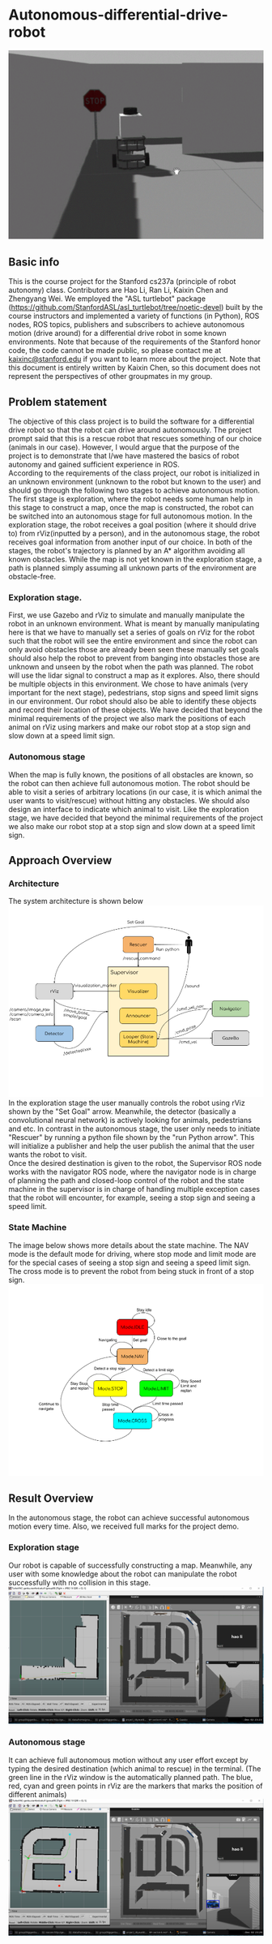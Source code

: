 # Autonomous-differential-drive-robot
![](https://github.com/KaiXin-Chen/Autonomous-differential-drive-robot/blob/main/StopSign.png)
## Basic info
This is the course project for the Stanford cs237a (principle of robot autonomy) class. Contributors are Hao Li, Ran Li, Kaixin Chen and Zhengyang Wei. We employed the "ASL turtlebot" package (https://github.com/StanfordASL/asl_turtlebot/tree/noetic-devel) built by the course instructors and implemented a variety of functions (in Python), ROS nodes, ROS topics, publishers and subscribers to achieve autonomous motion (drive around) for a differential drive robot in some known environments. Note that because of the requirements of the Stanford honor code, the code cannot be made public, so please contact me at kaixinc@stanford.edu if you want to learn more about the project. Note that this document is entirely written by Kaixin Chen, so this document does not represent the perspectives of other groupmates in my group.
## Problem statement
The objective of this class project is to build the software for a differential drive robot so that the robot can drive around autonomously. The project prompt said that this is a rescue robot that rescues something of our choice (animals in our case). However, I would argue that the purpose of the project is to demonstrate that I/we have mastered the basics of robot autonomy and gained sufficient experience in ROS. 
<br>According to the requirements of the class project, our robot is initialized in an unknown environment (unknown to the robot but known to the user) and should go through the following two stages to achieve autonomous motion. The first stage is exploration, where the robot needs some human help in this stage to construct a map, once the map is constructed, the robot can be switched into an autonomous stage for full autonomous motion.  In the exploration stage, the robot receives a goal position (where it should drive to) from rViz(inputted by a person), and in the autonomous stage, the robot receives goal information from another input of our choice. In both of the stages, the robot's trajectory is planned by an A* algorithm avoiding all known obstacles. While the map is not yet known in the exploration stage, a path is planned simply assuming all unknown parts of the environment are obstacle-free.
### Exploration stage.
First, we use Gazebo and rViz to simulate and manually manipulate the robot in an unknown environment. What is meant by manually manipulating here is that we have to manually set a series of goals on rViz for the robot such that the robot will see the entire environment and since the robot can only avoid obstacles those are already been seen these manually set goals should also help the robot to prevent from banging into obstacles those are unknown and unseen by the robot when the path was planned. The robot will use the lidar signal to construct a map as it explores. Also, there should be multiple objects in this environment. We chose to have animals (very important for the next stage), pedestrians, stop signs and speed limit signs in our environment. Our robot should also be able to identify these objects and record their location of these objects. We have decided that beyond the minimal requirements of the project we also mark the positions of each animal on rViz using markers and make our robot stop at a stop sign and slow down at a speed limit sign.
### Autonomous stage     
When the map is fully known, the positions of all obstacles are known, so the robot can then achieve full autonomous motion. The robot should be able to visit a series of arbitrary locations (in our case, it is which animal the user wants to visit/rescue) without hitting any obstacles. We should also design an interface to indicate which animal to visit. Like the exploration stage, we have decided that beyond the minimal requirements of the project we also make our robot stop at a stop sign and slow down at a speed limit sign.
## Approach Overview
### Architecture
The system architecture is shown below
![](https://github.com/KaiXin-Chen/Autonomous-differential-drive-robot/blob/main/Architecture.png)
<br>In the exploration stage the user manually controls the robot using rViz shown by the "Set Goal" arrow. Meanwhile, the detector (basically a convolutional neural network) is actively looking for animals, pedestrians and etc. In contrast in the autonomous stage, the user only needs to initiate "Rescuer" by running a python file shown by the "run Python arrow". This will initialize a publisher and help the user publish the animal that the user wants the robot to visit.
<br>Once the desired destination is given to the robot, the Supervisor ROS node works with the navigator ROS node, where the navigator node is in charge of planning the path and closed-loop control of the robot and the state machine in the supervisor is in charge of handling multiple exception cases that the robot will encounter, for example, seeing a stop sign and seeing a speed limit.
### State Machine
The image below shows more details about the state machine. The NAV mode is the default mode for driving, where stop mode and limit mode are for the special cases of seeing a stop sign and seeing a speed limit sign. The cross mode is to prevent the robot from being stuck in front of a stop sign.
![](https://github.com/KaiXin-Chen/Autonomous-differential-drive-robot/blob/main/State_machine.png)
## Result Overview
In the autonomous stage, the robot can achieve successful autonomous motion every time. Also, we received full marks for the project demo.
### Exploration stage
Our robot is capable of successfully constructing a map. Meanwhile, any user with some knowledge about the robot can manipulate the robot successfully with no collision in this stage.
![](https://github.com/KaiXin-Chen/Autonomous-differential-drive-robot/blob/main/exploration.png)
### Autonomous stage
It can achieve full autonomous motion without any user effort except by typing the desired destination (which animal to rescue) in the terminal. (The green line in the rViz window is the automatically planned path. The blue, red, cyan and green points in rViz are the markers that marks the position of different animals)
![](https://github.com/KaiXin-Chen/Autonomous-differential-drive-robot/blob/main/autonomous.png)

